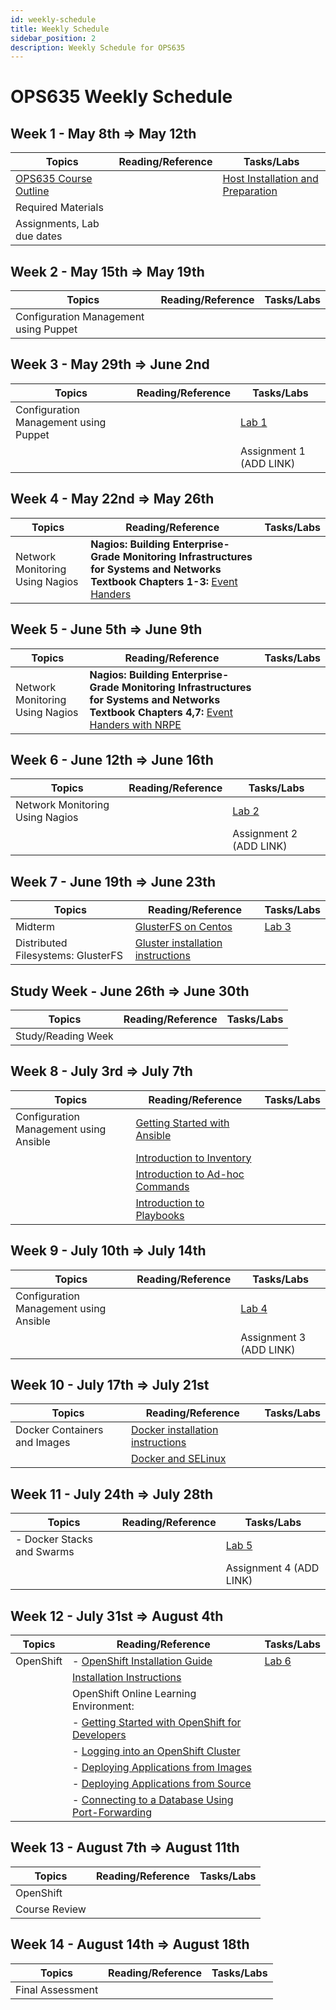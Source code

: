 ```yaml
---
id: weekly-schedule
title: Weekly Schedule
sidebar_position: 2
description: Weekly Schedule for OPS635
---
```


# OPS635 Weekly Schedule

## Week 1 - May 8th => May 12th

| **Topics** | **Reading/Reference** | **Tasks/Labs** |
| --- | --- | --- |
| [OPS635 Course Outline](https://scs.senecac.on.ca/course/OPS635) | | [Host Installation and Preparation](/A-Labs/prelab0.md) |
| Required Materials | | |
| Assignments, Lab due dates | | |


## Week 2 - May 15th => May 19th

| **Topics** | **Reading/Reference** | **Tasks/Labs** |
| --- | --- | --- |
| Configuration Management using Puppet | | |


## Week 3 - May 29th => June 2nd

| **Topics** | **Reading/Reference** | **Tasks/Labs** |
| --- | --- | --- |
| Configuration Management using Puppet | | [Lab 1](/A-Labs/lab1.md) |
| | | Assignment 1 (ADD LINK) |


## Week 4 - May 22nd => May 26th

| **Topics** | **Reading/Reference** | **Tasks/Labs** |
| --- | --- | --- |
| Network Monitoring Using Nagios | **Nagios: Building Enterprise-Grade Monitoring Infrastructures for Systems and Networks Textbook Chapters 1-3:** [Event Handers](https://assets.nagios.com/downloads/nagioscore/docs/nagioscore/3/en/eventhandlers.html) | |


## Week 5 - June 5th => June 9th

| **Topics** | **Reading/Reference** | **Tasks/Labs** |
| --- | --- | --- |
| Network Monitoring Using Nagios | **Nagios: Building Enterprise-Grade Monitoring Infrastructures for Systems and Networks Textbook Chapters 4,7:** [Event Handers with NRPE](https://kakoma.ug/code/2014/12/nagios-event-handlers-nrpe) | |



## Week 6 - June 12th => June 16th

| **Topics** | **Reading/Reference** | **Tasks/Labs** |
| --- | --- | --- |
| Network Monitoring Using Nagios | | [Lab 2](/A-Labs/lab2.md) |
| | | Assignment 2 (ADD LINK) |


## Week 7 - June 19th => June 23th

| **Topics** | **Reading/Reference** | **Tasks/Labs** |
| --- | --- | --- |
| Midterm | [GlusterFS on Centos](https://wiki.centos.org/HowTos/GlusterFSonCentOS) | [Lab 3](/A-Labs/lab3.md) |
| Distributed Filesystems: GlusterFS | [Gluster installation instructions](/C-ExtraResources/gluster-installation-instructions.md) | |


## Study Week - June 26th => June 30th

| **Topics** | **Reading/Reference** | **Tasks/Labs** |
| --- | --- | --- |
| Study/Reading Week | | |


## Week 8 - July 3rd => July 7th

| **Topics** | **Reading/Reference** | **Tasks/Labs** |
| --- | --- | --- |
| Configuration Management using Ansible | [Getting Started with Ansible](http://docs.ansible.com/ansible/latest/user_guide/intro_getting_started.html) | |
| | [Introduction to Inventory](http://docs.ansible.com/ansible/latest/user_guide/intro_inventory.html#intro-inventory) | |
| | [Introduction to Ad-hoc Commands](http://docs.ansible.com/ansible/latest/user_guide/intro_adhoc.html) | |
| | [Introduction to Playbooks](http://docs.ansible.com/ansible/latest/user_guide/playbooks.html) | |


## Week 9 - July 10th => July 14th

| **Topics** | **Reading/Reference** | **Tasks/Labs** |
| --- | --- | --- |
| Configuration Management using Ansible |  | [Lab 4](/A-Labs/lab4.md) |
| | | Assignment 3 (ADD LINK) |


## Week 10 - July 17th => July 21st

| **Topics** | **Reading/Reference** | **Tasks/Labs** |
| --- | --- | --- |
| Docker Containers and Images | [Docker installation instructions](/C-ExtraResources/docker-installation-instructions.md) | |
| | [Docker and SELinux](https://www.youtube.com/watch?v=zWGFqMuEHdw&list=PLcvmpY7C1j8k_FDTtNHvxGJixhPOSzX4h) | |


## Week 11 - July 24th => July 28th

| **Topics** | **Reading/Reference** | **Tasks/Labs** |
| --- | --- | --- |
| - Docker Stacks and Swarms |  | [Lab 5](/A-Labs/lab5.md) |
| | | Assignment 4 (ADD LINK) |


## Week 12 - July 31st => August 4th

| **Topics** | **Reading/Reference** | **Tasks/Labs** |
| --- | --- | --- |
| OpenShift | - [OpenShift Installation Guide](https://access.redhat.com/documentation/en-us/openshift_container_platform/4.8/html/installing/index#getting-started-administrators) | [Lab 6](/A-Labs/lab6.md) |
| | [Installation Instructions](/C-ExtraResources/openshift-installation-instructions.md) | |
| | OpenShift Online Learning Environment: | |
| | - [Getting Started with OpenShift for Developers](https://learn.openshift.com/introduction/getting-started/) | |
| | - [Logging into an OpenShift Cluster](https://learn.openshift.com/introduction/cluster-access/) | |
| | - [Deploying Applications from Images](https://learn.openshift.com/introduction/deploying-images/) | |
| | - [Deploying Applications from Source](https://learn.openshift.com/introduction/deploying-python/) | |
| | - [Connecting to a Database Using Port-Forwarding](https://learn.openshift.com/introduction/port-forwarding/) | |


## Week 13 - August 7th => August 11th

| **Topics** | **Reading/Reference** | **Tasks/Labs** |
| --- | --- | --- |
| OpenShift |  | |
| Course Review | | |


## Week 14 - August 14th => August 18th

| **Topics** | **Reading/Reference** | **Tasks/Labs** |
| --- | --- | --- |
| Final Assessment |  | |
